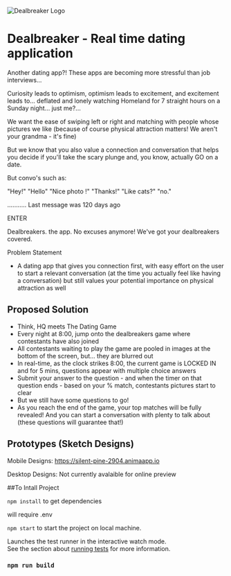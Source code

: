 ![Dealbreaker Logo]('./src/images/favicon.png')
# Dealbreaker - Real time dating application

Another dating app?! These apps are becoming more stressful than job interviews...

Curiosity leads to optimism, optimism leads to excitement, and excitement leads to... deflated and lonely watching Homeland for 7 straight hours on a Sunday night... just me?...

We want the ease of swiping left or right and matching with people whose pictures we like (because of course physical attraction matters! We aren't your grandma - it's fine)

But we know that you also value a connection and conversation that helps you decide if you'll take the scary plunge and, you know, actually GO on a date.

But convo's such as:

"Hey!"
"Hello"
"Nice photo !"
"Thanks!"
"Like cats?"
"no."

...........
Last message was 120 days ago

ENTER

Dealbreakers. the app.
No excuses anymore! We've got your dealbreakers covered.

Problem Statement

- A dating app that gives you connection first, with easy effort on the user to start a relevant conversation (at the time you actually feel like having a conversation) but still values your potential importance on physical attraction as well

## Proposed Solution

- Think, HQ meets The Dating Game
- Every night at 8:00, jump onto the dealbreakers game where contestants have also joined
- All contestants waiting to play the game are pooled in images at the bottom of the screen, but... they are blurred out
- In real-time, as the clock strikes 8:00, the current game is LOCKED IN and for 5 mins, questions appear with multiple choice answers
- Submit your answer to the question - and when the timer on that question ends - based on your % match, contestants pictures start to clear
- But we still have some questions to go!
- As you reach the end of the game, your top matches will be fully revealed! And you can start a conversation with plenty to talk about (these questions will guarantee that!)


## Prototypes (Sketch Designs)
Mobile Designs: https://silent-pine-2904.animaapp.io

Desktop Designs: Not currently avalaible for online preview


##To Intall Project

`npm install` to get dependencies

will require .env

`npm start` to start the project on local machine.


Launches the test runner in the interactive watch mode.<br>
See the section about [running tests](https://facebook.github.io/create-react-app/docs/running-tests) for more information.

### `npm run build`
